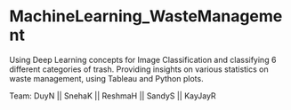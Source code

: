 # MachineLearning_WasteManagement
Using Deep Learning concepts for Image Classification and classifying 6 different categories of trash. Providing insights on various statistics on waste management, using Tableau and Python plots.

Team: DuyN || SnehaK || ReshmaH  || SandyS || KayJayR
